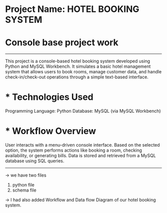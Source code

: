 # Project Name: HOTEL BOOKING SYSTEM
# Console base project work
----
This project is a console-based hotel booking system developed using Python and MySQL Workbench. 
It simulates a basic hotel management system that allows users to book rooms, manage customer data, 
and handle check-in/check-out operations through a simple text-based interface.

# * Technologies Used
Programming Language: Python
Database: MySQL (via MySQL Workbench)

# * Workflow Overview
User interacts with a menu-driven console interface.
Based on the selected option, the system performs actions like booking a room, checking availability, or generating bills.
Data is stored and retrieved from a MySQL database using SQL queries.

-----


-> we have two files 
1. python file
2. schema file

-> I had also added Workflow and Data flow Diagram of our hotel booking system.
